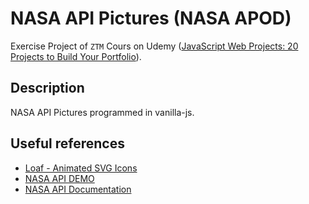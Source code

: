 # NASA API Pictures (NASA APOD)

Exercise Project of `ZTM` Cours on Udemy ([JavaScript Web Projects: 20 Projects to Build Your Portfolio](https://www.udemy.com/course/javascript-web-projects-to-build-your-portfolio-resume)).

## Description

NASA API Pictures programmed in vanilla-js.

## Useful references

- [Loaf - Animated SVG Icons](https://getloaf.io/)
- [NASA API DEMO](https://api.nasa.gov/planetary/apod?api_key=DEMO_KEY)
- [NASA API Documentation](https://api.nasa.gov/)